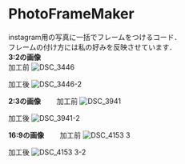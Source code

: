 # PhotoFrameMaker
instagram用の写真に一括でフレームをつけるコード．  
フレームの付け方には私の好みを反映させています．  
**3:2の画像**  
加工前
![DSC_3446](https://github.com/TakuyaMitarai/PhotoFrameMaker/assets/106578561/5f3b085a-9c7e-41aa-9013-a4c4d5dc44e2)

加工後
![DSC_3446-2](https://github.com/TakuyaMitarai/PhotoFrameMaker/assets/106578561/a399847e-097f-44b5-a44a-3833e1a1ec01)

**2:3の画像**　　
加工前
![DSC_3941](https://github.com/TakuyaMitarai/PhotoFrameMaker/assets/106578561/79408753-7845-435f-b6a5-cb49e4286676)

加工後
![DSC_3941-2](https://github.com/TakuyaMitarai/PhotoFrameMaker/assets/106578561/3e62bbc0-d6ef-4663-8e2b-ac1714bdf9d6)

**16:9の画像**　　
加工前
![DSC_4153 3](https://github.com/TakuyaMitarai/PhotoFrameMaker/assets/106578561/822188b7-365b-44e0-82ae-c8c7a3e27364)

加工後
![DSC_4153 3-2](https://github.com/TakuyaMitarai/PhotoFrameMaker/assets/106578561/bf92044c-e610-4499-8159-856a43ce99f5)


